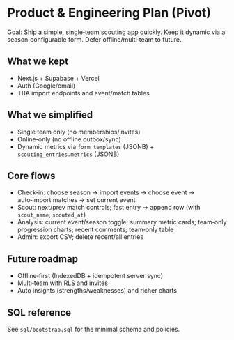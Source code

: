 # Product & Engineering Plan (Pivot)

Goal: Ship a simple, single‑team scouting app quickly. Keep it dynamic via a season‑configurable form. Defer offline/multi‑team to future.

## What we kept
- Next.js + Supabase + Vercel
- Auth (Google/email)
- TBA import endpoints and event/match tables

## What we simplified
- Single team only (no memberships/invites)
- Online‑only (no offline outbox/sync)
- Dynamic metrics via `form_templates` (JSONB) + `scouting_entries.metrics` (JSONB)

## Core flows
- Check‑in: choose season → import events → choose event → auto‑import matches → set current event
- Scout: next/prev match controls; fast entry → append row (with `scout_name`, `scouted_at`)
- Analysis: current event/season toggle; summary metric cards; team‑only progression charts; recent comments; team‑only table
- Admin: export CSV; delete recent/all entries

## Future roadmap
- Offline‑first (IndexedDB + idempotent server sync)
- Multi‑team with RLS and invites
- Auto insights (strengths/weaknesses) and richer charts

## SQL reference
See `sql/bootstrap.sql` for the minimal schema and policies.


